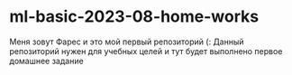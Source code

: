 # ml-basic-2023-08-home-works
Меня зовут Фарес и это мой первый репозиторий (:
Данный репозиторий нужен для учебных целей и тут будет выполнено первое домашнее задание

